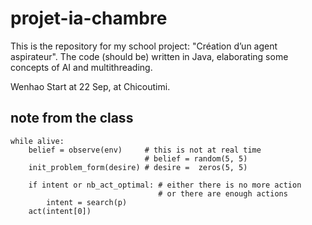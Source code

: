 # projet-ia-chambre
This is the repository for my school project: "Création d’un agent aspirateur".
The code (should be) written in Java, elaborating some concepts of AI and multithreading.

Wenhao Start at 22 Sep, at Chicoutimi.

## note from the class

```
while alive:
    belief = observe(env)     # this is not at real time
                              # belief = random(5, 5)
    init_problem_form(desire) # desire =  zeros(5, 5)
    
    if intent or nb_act_optimal: # either there is no more action 
                                 # or there are enough actions
        intent = search(p)
    act(intent[0])
```
